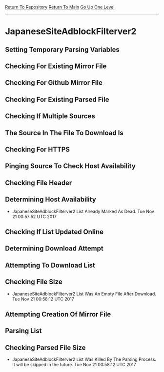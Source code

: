 [Return To Repository](https://github.com/deathbybandaid/piholeparser/)
[Return To Main](https://github.com/deathbybandaid/piholeparser/blob/master/RecentRunLogs/Mainlog.md)
[Go Up One Level](https://github.com/deathbybandaid/piholeparser/blob/master/RecentRunLogs/TopLevelScripts/30-Processing-Blacklists.md)
____________________________________
# JapaneseSiteAdblockFilterver2
## Setting Temporary Parsing Variables
## Checking For Existing Mirror File
## Checking For Github Mirror File
## Checking For Existing Parsed File
## Checking If Multiple Sources
## The Source In The File To Download Is
## Checking For HTTPS
## Pinging Source To Check Host Availability
## Checking File Header
## Determining Host Availability
* JapaneseSiteAdblockFilterver2 List Already Marked As Dead. Tue Nov 21 00:57:52 UTC 2017
## Checking If List Updated Online
## Determining Download Attempt
## Attempting To Download List
## Checking File Size
* JapaneseSiteAdblockFilterver2 List Was An Empty File After Download. Tue Nov 21 00:58:12 UTC 2017
## Attempting Creation Of Mirror File
## Parsing List
## Checking Parsed File Size
* JapaneseSiteAdblockFilterver2 List Was Killed By The Parsing Process. It will be skipped in the future. Tue Nov 21 00:58:12 UTC 2017
